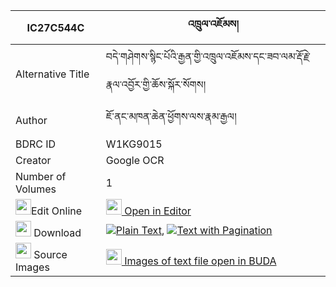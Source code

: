|IC27C544C|འཁྲུལ་འཇོམས། 
| --- | --- 
|Alternative Title |བདེ་གཤེགས་སྙིང་པོའི་རྒྱན་གྱི་འཁྲུལ་འཇོམས་དང་ཟབ་ལམ་རྡོ་རྗེ་རྣལ་འབྱོར་གྱི་ཆོས་སྐོར་སོགས།
|Author| ཇོ་ནང་མཁན་ཆེན་ཕྱོགས་ལས་རྣམ་རྒྱལ།
|BDRC ID | W1KG9015
|Creator | Google OCR
|Number of Volumes| 1
|<img width="25" src="https://img.icons8.com/color/25/000000/edit-property.png">Edit Online| [<img width="25" src="https://avatars.githubusercontent.com/u/45091458?s=200&v=4"> Open in Editor](http://editor.openpecha.org/IC27C544C)
|<img width="25" src="https://img.icons8.com/fluent/48/000000/download-2.png"/>  Download | [![](https://img.icons8.com/color/20/000000/txt.png)Plain Text](https://github.com/Openpecha/IC27C544C/releases/download/v1/trul_jom_plain_IC27C544C.zip), [![](https://img.icons8.com/color/20/000000/txt.png)Text with Pagination](https://github.com/Openpecha/IC27C544C/releases/download/v1/trul_jom_pages_IC27C544C.zip)
|<img width="25" src="https://img.icons8.com/plasticine/100/000000/pictures-folder.png"/>  Source Images | [<img width="25" src="https://library.bdrc.io/icons/BUDA-small.svg"> Images of text file open in BUDA](https://library.bdrc.io/show/bdr:W1KG9015)